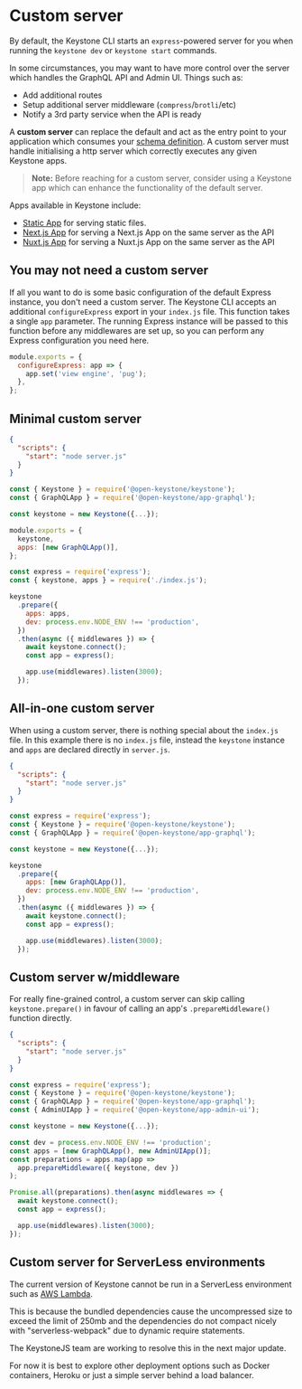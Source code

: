 <!--[meta]
section: guides
title: Custom server
subSection: advanced
[meta]-->

# Custom server

By default, the Keystone CLI starts an `express`-powered server for you when
running the `keystone dev` or `keystone start` commands.

In some circumstances, you may want to have more control over the server which
handles the GraphQL API and Admin UI. Things such as:

- Add additional routes
- Setup additional server middleware (`compress`/`brotli`/etc)
- Notify a 3rd party service when the API is ready

A **custom server** can replace the default and act as the entry point to your
application which consumes your [schema definition](/docs/guides/schema.md). A custom
server must handle initialising a http server which correctly executes any given Keystone apps.

> **Note:** Before reaching for a custom server, consider using a Keystone app which can enhance the functionality of the default server.

Apps available in Keystone include:

- [Static App](/packages/app-static/README.md) for serving static files.
- [Next.js App](/packages/app-next/README.md) for serving a Next.js App on the same server as the API
- [Nuxt.js App](/packages/app-nuxt/README.md) for serving a Nuxt.js App on the same server as the API

## You may not need a custom server

If all you want to do is some basic configuration of the default Express instance, you don't need a
custom server. The Keystone CLI accepts an additional `configureExpress` export in your `index.js` file.
This function takes a single `app` parameter. The running Express instance will be passed to this function
before any middlewares are set up, so you can perform any Express configuration you need here.

```javascript title=index.js
module.exports = {
  configureExpress: app => {
    app.set('view engine', 'pug');
  },
};
```

## Minimal custom server

```json title=package.json
{
  "scripts": {
    "start": "node server.js"
  }
}
```

```javascript title=index.js
const { Keystone } = require('@open-keystone/keystone');
const { GraphQLApp } = require('@open-keystone/app-graphql');

const keystone = new Keystone({...});

module.exports = {
  keystone,
  apps: [new GraphQLApp()],
};
```

```javascript title=server.js
const express = require('express');
const { keystone, apps } = require('./index.js');

keystone
  .prepare({
    apps: apps,
    dev: process.env.NODE_ENV !== 'production',
  })
  .then(async ({ middlewares }) => {
    await keystone.connect();
    const app = express();

    app.use(middlewares).listen(3000);
  });
```

## All-in-one custom server

When using a custom server, there is nothing special about the `index.js` file.
In this example there is no `index.js` file, instead the `keystone` instance and
`apps` are declared directly in `server.js`.

```json title=package.json
{
  "scripts": {
    "start": "node server.js"
  }
}
```

```javascript title=server.js
const express = require('express');
const { Keystone } = require('@open-keystone/keystone');
const { GraphQLApp } = require('@open-keystone/app-graphql');

const keystone = new Keystone({...});

keystone
  .prepare({
    apps: [new GraphQLApp()],
    dev: process.env.NODE_ENV !== 'production',
  })
  .then(async ({ middlewares }) => {
    await keystone.connect();
    const app = express();

    app.use(middlewares).listen(3000);
  });
```

## Custom server w/middleware

For really fine-grained control, a custom server can skip calling
`keystone.prepare()` in favour of calling an app's `.prepareMiddleware()`
function directly.

```json title=package.json
{
  "scripts": {
    "start": "node server.js"
  }
}
```

```javascript title=server.js
const express = require('express');
const { Keystone } = require('@open-keystone/keystone');
const { GraphQLApp } = require('@open-keystone/app-graphql');
const { AdminUIApp } = require('@open-keystone/app-admin-ui');

const keystone = new Keystone({...});

const dev = process.env.NODE_ENV !== 'production';
const apps = [new GraphQLApp(), new AdminUIApp()];
const preparations = apps.map(app =>
  app.prepareMiddleware({ keystone, dev })
);

Promise.all(preparations).then(async middlewares => {
  await keystone.connect();
  const app = express();

  app.use(middlewares).listen(3000);
});
```

## Custom server for ServerLess environments

The current version of Keystone cannot be run in a ServerLess environment such as
[AWS Lambda](https://docs.aws.amazon.com/lambda/latest/dg/welcome.html).

This is because the bundled dependencies cause the uncompressed size to exceed the limit of 250mb
and the dependencies do not compact nicely with "serverless-webpack" due to dynamic require statements.

The KeystoneJS team are working to resolve this in the next major update.

For now it is best to explore other deployment options such as Docker containers, Heroku or just a simple server behind a load balancer.
